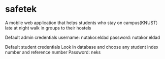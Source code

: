 # safetek
A mobile web application that helps students who stay on campus(KNUST) late at night walk in groups to their hostels

Default admin credentials
username: nutakor.eldad
password: nutakor.eldad

Default student credentials
Look in database and choose any student index number and reference number
Password: neks
